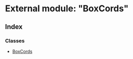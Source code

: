 
# External module: "BoxCords"

## Index

### Classes

* [BoxCords](../classes/_boxcords_.boxcords.md)
